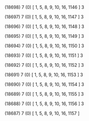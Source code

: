 (18698) 7 (0) [ 1, 5, 8, 9, 10, 16, 1146 ] 3 


(18697) 7 (0) [ 1, 5, 8, 9, 10, 16, 1147 ] 3 


(18696) 7 (0) [ 1, 5, 8, 9, 10, 16, 1148 ] 3 


(18695) 7 (0) [ 1, 5, 8, 9, 10, 16, 1149 ] 3 


(18694) 7 (0) [ 1, 5, 8, 9, 10, 16, 1150 ] 3 


(18693) 7 (0) [ 1, 5, 8, 9, 10, 16, 1151 ] 3 


(18692) 7 (0) [ 1, 5, 8, 9, 10, 16, 1152 ] 3 


(18691) 7 (0) [ 1, 5, 8, 9, 10, 16, 1153 ] 3 


(18690) 7 (0) [ 1, 5, 8, 9, 10, 16, 1154 ] 3 


(18689) 7 (0) [ 1, 5, 8, 9, 10, 16, 1155 ] 3 


(18688) 7 (0) [ 1, 5, 8, 9, 10, 16, 1156 ] 3 


(18687) 7 (0) [ 1, 5, 8, 9, 10, 16, 1157 ]  

